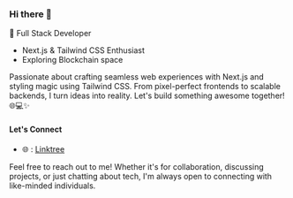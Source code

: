 ### Hi there 👋

🚀 Full Stack Developer
- Next.js & Tailwind CSS Enthusiast
- Exploring Blockchain space

Passionate about crafting seamless web experiences with Next.js and styling magic using Tailwind CSS. From pixel-perfect frontends to scalable backends, I turn ideas into reality. Let's build something awesome together! 🌐💻✨

#### Let's Connect
- 🌐 : [Linktree](https://linktr.ee/thisisashugupta)

Feel free to reach out to me! Whether it's for collaboration, discussing projects, or just chatting about tech, I'm always open to connecting with like-minded individuals.
